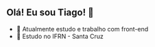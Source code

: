 ## Olá! Eu sou Tiago! 👋

- 🔭 Atualmente estudo e trabalho com front-end
- 🌱 Estudo no IFRN - Santa Cruz
